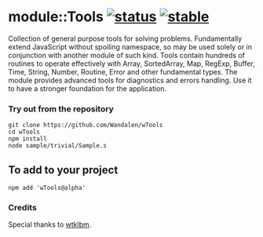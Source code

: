 
# module::Tools  [![status](https://github.com/Wandalen/wTools/workflows/publish/badge.svg)](https://github.com/Wandalen/wTools/actions?query=workflow%3Apublish) [![stable](https://img.shields.io/badge/stability-stable-brightgreen.svg)](https://github.com/emersion/stability-badges#stable)

Collection of general purpose tools for solving problems. Fundamentally extend JavaScript without spoiling namespace, so may be used solely or in conjunction with another module of such kind. Tools contain hundreds of routines to operate effectively with Array, SortedArray, Map, RegExp, Buffer, Time, String, Number, Routine, Error and other fundamental types. The module provides advanced tools for diagnostics and errors handling. Use it to have a stronger foundation for the application.

### Try out from the repository
```
git clone https://github.com/Wandalen/wTools
cd wTools
npm install
node sample/trivial/Sample.s
```

## To add to your project
```
npm add 'wTools@alpha'
```

### Credits

Special thanks to [wtklbm](https://github.com/wtklbm).


